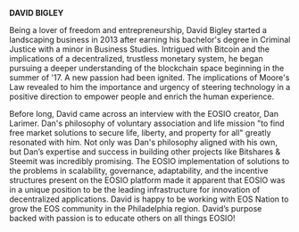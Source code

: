 **DAVID BIGLEY**

Being a lover of freedom and entrepreneurship, David Bigley started a landscaping business in 2013 after earning his bachelor's degree in Criminal Justice with a minor in Business Studies. Intrigued with Bitcoin and the implications of a decentralized, trustless monetary system, he began pursuing a deeper understanding of the blockchain space beginning in the summer of '17. A new passion had been ignited.  The implications of Moore's Law revealed to him the importance and urgency of steering technology in a positive direction to empower people and enrich the human experience. 

Before long, David came across an interview with the EOSIO creator, Dan Larimer. Dan's philosophy of voluntary association and life mission "to find free market solutions to secure life, liberty, and property for all" greatly resonated with him. Not only was Dan's philosophy aligned with his own, but Dan’s expertise and success in building other projects like Bitshares & Steemit was incredibly promising. The EOSIO implementation of solutions to the problems in scalability, governance, adaptability, and the incentive structures present on the EOSIO platform made it apparent that EOSIO was in a unique position to be the leading infrastructure for innovation of decentralized applications. David is happy to be working with EOS Nation to grow the EOS community in the Philadelphia region.  David’s purpose backed with passion is to educate others on all things EOSIO!
